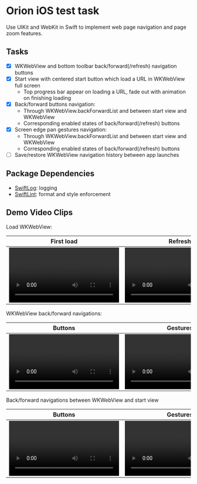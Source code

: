 # Orion iOS test task

Use UIKit and WebKit in Swift to implement web page navigation and page zoom features.

## Tasks

- [x] WKWebView and bottom toolbar back/forward(/refresh) navigation buttons
- [x] Start view with centered start button which load a URL in WKWebView full screen
  - Top progress bar appear on loading a URL, fade out with animation on finishing loading
- [x] Back/forward buttons navigation:
  - Through WKWebView.backForwardList and between start view and WKWebView
  - Corresponding enabled states of back/forward(/refresh) buttons
- [x] Screen edge pan gestures navigation:
  - Through WKWebView.backForwardList and between start view and WKWebView
  - Corresponding enabled states of back/forward(/refresh) buttons
- [ ] Save/restore WKWebView navigation history between app launches

## Package Dependencies

- [SwiftLog](https://github.com/apple/swift-log): logging
- [SwiftLint](https://github.com/realm/SwiftLint): format and style enforcement

## Demo Video Clips

Load WKWebView:

First load | Refresh
| --- | --- |
<video src="https://user-images.githubusercontent.com/39738304/197377360-1badde87-4e5a-4781-8784-68308f582390.mov"> | <video src="https://user-images.githubusercontent.com/39738304/197377588-f57d5c89-578c-452f-b4c0-b29173612ef0.mov">

WKWebView back/forward navigations:

Buttons | Gestures
| --- | --- |
<video src="https://user-images.githubusercontent.com/39738304/197377472-3930276d-244f-4094-8d1f-482e1a3acea5.mov"> | <video src="https://user-images.githubusercontent.com/39738304/197377483-c1084855-3d47-4299-b26f-49f9ea18bb9b.mov">

Back/forward navigations between WKWebView and start view

Buttons | Gestures
| --- | --- |
<video src="https://user-images.githubusercontent.com/39738304/197377643-48a19acd-208b-44a5-afab-8d93ba215609.mov"> | <video src="https://user-images.githubusercontent.com/39738304/197377644-1bc7f9b6-3996-4771-8f03-685519f72595.mov">


